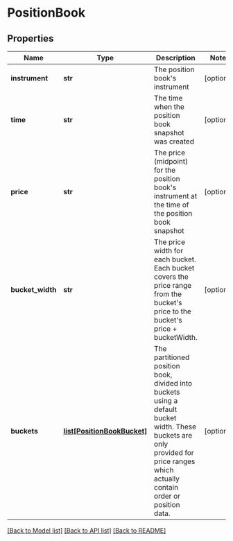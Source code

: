 # PositionBook

## Properties
Name | Type | Description | Notes
------------ | ------------- | ------------- | -------------
**instrument** | **str** | The position book&#39;s instrument | [optional] 
**time** | **str** | The time when the position book snapshot was created | [optional] 
**price** | **str** | The price (midpoint) for the position book&#39;s instrument at the time of the position book snapshot | [optional] 
**bucket_width** | **str** | The price width for each bucket. Each bucket covers the price range from the bucket&#39;s price to the bucket&#39;s price + bucketWidth. | [optional] 
**buckets** | [**list[PositionBookBucket]**](PositionBookBucket.md) | The partitioned position book, divided into buckets using a default bucket width. These buckets are only provided for price ranges which actually contain order or position data. | [optional] 

[[Back to Model list]](../README.md#documentation-for-models) [[Back to API list]](../README.md#documentation-for-api-endpoints) [[Back to README]](../README.md)


